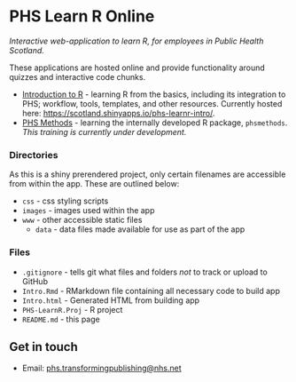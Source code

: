 # PHS Learn R Online

*Interactive web-application to learn R, for employees in Public Health Scotland.*

These applications are hosted online and provide functionality around quizzes and interactive code chunks. 

* [Introduction to R](https://github.com/Public-Health-Scotland/learnr-online/blob/master/Intro.Rmd) - learning R from the basics, including its integration to PHS; workflow, tools, templates, and other resources. Currently hosted here: https://scotland.shinyapps.io/phs-learnr-intro/.
* [PHS Methods](https://github.com/Public-Health-Scotland/learnr-online/blob/master/PHSMethods.Rmd) - learning the internally developed R package, `phsmethods`. *This training is currently under development.*

### Directories
  As this is a shiny prerendered project, only certain filenames are accessible from within the app. These are outlined below:
  * `css` - css styling scripts
  * `images` - images used within the app
  * `www` - other accessible static files
    + `data` - data files made available for use as part of the app
    
### Files
  * `.gitignore` - tells git what files and folders *not* to track or upload to GitHub
  * `Intro.Rmd` - RMarkdown file containing all necessary code to build app
  * `Intro.html` - Generated HTML from building app
  * `PHS-LearnR.Proj` - R project
  * `README.md` - this page


## Get in touch

* Email: phs.transformingpublishing@nhs.net

